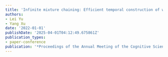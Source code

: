 ```yaml
---
title: 'Infinite mixture chaining: Efficient temporal construction of word meaning'
authors:
- Lei Yu
- Yang Xu
date: '2022-01-01'
publishDate: '2025-04-01T04:12:49.675861Z'
publication_types:
- paper-conference
publication: '*Proceedings of the Annual Meeting of the Cognitive Science Society*'
---
```

